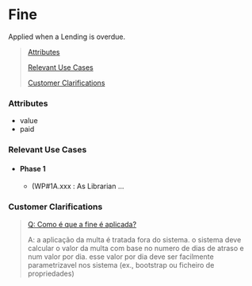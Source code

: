 # Fine

Applied when a Lending is overdue.

> [Attributes](#attributes)
>
> [Relevant Use Cases](#Relevant-Use-Cases)
>
> [Customer Clarifications](#Customer-Clarifications)

### Attributes
- value
- paid


### Relevant Use Cases
- #### Phase 1
    - (WP#1A.xxx : As Librarian ...

### Customer Clarifications
>[Q: Como é que a fine é aplicada?](https://moodle.isep.ipp.pt/mod/forum/discuss.php?d=28911#p36509)
>
>A: a aplicação da multa é tratada fora do sistema. o sistema deve calcular o valor da multa com base no numero de dias de atraso e num valor por dia. esse valor por dia deve ser facilmente parametrizavel nos sistema (ex., bootstrap ou ficheiro de propriedades)
